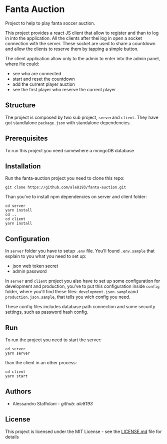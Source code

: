 # Fanta Auction
Project to help to play fanta soccer auction.

This project provides a react JS client that allow to register and than to log in into the application. 
All the clients after thei log in open a socket connection with the server. These socket are used to share a countdown and allow the clients
to reserve them by tapping a simple button.

The client application allow only to the admin to enter into the admin panel, where He could:
- see who are connected
- start and reset the countdown
- add the current player auction
- see the first player who reserve the current player

## Structure
The project is composed by two sub project, `server`and `client`. They have got standlalone `package.json` with standalone dependencies.

## Prerequisites
To run this project you need somewhere a mongoDB database 

## Installation
Run the fanta-auction project you need to clone this repo:

`git clone https://github.com/ale8193/fanta-auction.git`

Than you've to install npm dependencies on server and client folder:

```
cd server
yarn install
cd ..
cd client
yarn install
```
## Configuration
In `server` folder you have to setup `.env` file. You'll found `.env.sample` that explain to you what you need to set up:
- json web token secret
- admin password

In `server` and `client` project you also have to set up some configuration for development and production, you've to put
this configuration inside `config` folder, where you'll find these files: `development.json.sample`and `production.json.sample`,
that tells you wich config you need.

These config files includes database path connection and some security settings, such as password hash config.

## Run
To run the project you need to start the server:
```
cd server
yarn server
```
than the client in an other process:
```
cd client
yarn start
```

## Authors
- Alessandro Staffolani \- *github: ale8193*

## License
This project is licensed under the MIT License - see the [LICENSE.md](https://github.com/ale8193/fanta-auction/blob/master/LICENSE) file for details
